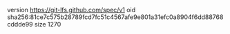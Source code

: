 version https://git-lfs.github.com/spec/v1
oid sha256:81ce7c575b28789fcd7fc51c4567afe9e801a31efc0a8904f6dd88768cddde99
size 1270
